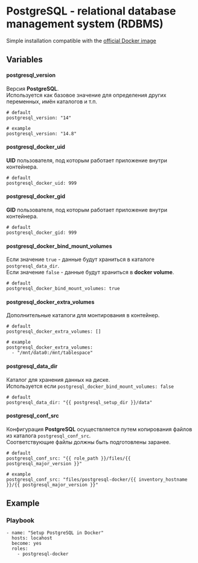 # PostgreSQL - relational database management system (RDBMS)

Simple installation compatible with the [official Docker image](https://hub.docker.com/_/postgres)


## Variables
#### postgresql_version
Версия **PostgreSQL**.<br/>
Используется как базовое значение для определения других переменных, имён каталогов и т.п.
```
# default
postgresql_version: "14"

# example
postgresql_version: "14.8"
```

#### postgresql_docker_uid
**UID** пользователя, под которым работает приложение внутри контейнера.
```
# default
postgresql_docker_uid: 999
```

#### postgresql_docker_gid
**GID** пользователя, под которым работает приложение внутри контейнера.
```
# default
postgresql_docker_gid: 999
```

#### postgresql_docker_bind_mount_volumes
Если значение `true` - данные будут храниться в каталоге `postgresql_data_dir`.<br/>
Если значение `false` - данные будут храниться в **docker volume**.
```
# default
postgresql_docker_bind_mount_volumes: true
```

#### postgresql_docker_extra_volumes
Дополнительные каталоги для монтирования в контейнер.
```
# default
postgresql_docker_extra_volumes: []

# example
postgresql_docker_extra_volumes:
  - "/mnt/data0:/mnt/tablespace"
```

#### postgresql_data_dir
Каталог для хранения данных на диске.<br/>
Используется если `postgresql_docker_bind_mount_volumes: false`
```
# default
postgresql_data_dir: "{{ postgresql_setup_dir }}/data"
```

#### postgresql_conf_src
Конфигурация **PostgreSQL** осуществляется путем копирования файлов из каталога `postgresql_conf_src`.<br/>
Соответствующие файлы должны быть подготовлены заранее.
```
# default
postgresql_conf_src: "{{ role_path }}/files/{{ postgresql_major_version }}"

# example
postgresql_conf_src: "files/postgresql-docker/{{ inventory_hostname }}/{{ postgresql_major_version }}"
```


## Example
### Playbook
```
- name: "Setup PostgreSQL in Docker"
  hosts: locahost
  become: yes
  roles:
    - postgresql-docker
```
